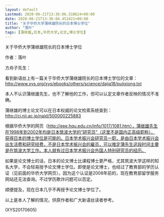 ```yaml
---
layout: default
Lastmod: 2020-06-21T13:36:06.510624+00:00
date: 2020-06-21T13:36:04.452421+00:00
title: "关于华侨大学蒲继雄院长的日本博士学位"
author: "落叶"
tags: [蒲继雄,日本,华侨大学,论文,博士学位]
---
```


关于华侨大学蒲继雄院长的日本博士学位

作者：落叶

方舟子先生：

看到新语丝上有一篇关于华侨大学蒲继雄院长的日本博士学位的文章：http://www.xys.org/xys/ebooks/others/science/dajia18/pujixiong.txt

本人不认识蒲继雄先生，也不了解他的工作，但可以认定文章作者反映的情况不准确。

蒲继雄的博士论文可以在日本权威的论文检索系统查到：http://ci.nii.ac.jp/naid/500000225883

根据华侨大学的网页（http://eee.hqu.edu.cn/info/1017/1081.htm），蒲继雄先生在1998年到2002年均是日本筑波大学的“研究员”（这里不是国内正高级职称），获得日本的博士学位是可能的。日本学术振兴会研究员一职，是由日本学术振兴会出生活费和研究经费，不是日本学术振兴会的雇员，可以推定蒲先生这段时间主要是在筑波大学工作。本人就有过日本学术振兴会外国人特别研究员的经历。

如果是论文博士的话，日本的论文博士比课程博士更严格，尤其筑波大学这样的知名大学，不会轻易授予论文博士学位。即使是论文博士，也经过了教育部的学历认证（见前面的华侨大学网页）。因为这个认证是2008年前的，现在教育部留学服务网站还无法查询。不过学历欺诈问题可以否定。

顺便提及，现在日本几乎不再授予论文博士学位了。

以上是本人了解的情况，供原作者和广大新语丝读者参考。

(XYS20170605)

